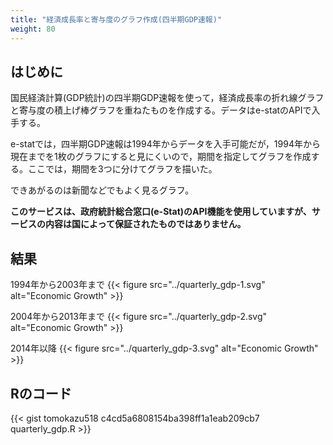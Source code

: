```yaml
---
title: "経済成長率と寄与度のグラフ作成(四半期GDP速報)"
weight: 80
---
```


## はじめに

国民経済計算(GDP統計)の四半期GDP速報を使って，経済成長率の折れ線グラフと寄与度の積上げ棒グラフを重ねたものを作成する。データはe-statのAPIで入手する。

e-statでは，四半期GDP速報は1994年からデータを入手可能だが，1994年から現在までを1枚のグラフにすると見にくいので，期間を指定してグラフを作成する。ここでは，期間を3つに分けてグラフを描いた。

できあがるのは新聞などでもよく見るグラフ。

**このサービスは、政府統計総合窓口(e-Stat)のAPI機能を使用していますが、サービスの内容は国によって保証されたものではありません。**

## 結果

1994年から2003年まで
{{< figure src="../quarterly_gdp-1.svg" alt="Economic Growth" >}}

2004年から2013年まで
{{< figure src="../quarterly_gdp-2.svg" alt="Economic Growth" >}}

2014年以降
{{< figure src="../quarterly_gdp-3.svg" alt="Economic Growth" >}}

## Rのコード

{{< gist tomokazu518 c4cd5a6808154ba398ff1a1eab209cb7 quarterly_gdp.R >}}
